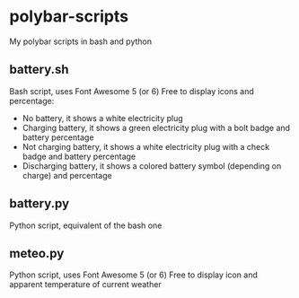 # polybar-scripts
My polybar scripts in bash and python

## battery.sh
Bash script, uses Font Awesome 5 (or 6) Free to display icons and percentage:
- No battery, it shows a white electricity plug
- Charging battery, it shows a green electricity plug with a bolt badge and battery percentage
- Not charging battery, it shows a white electricity plug with a check badge and battery percentage
- Discharging battery, it shows a colored battery symbol (depending on charge) and percentage

## battery.py
Python script, equivalent of the bash one

## meteo.py
Python script, uses Font Awesome 5 (or 6) Free to display icon and apparent temperature of current weather